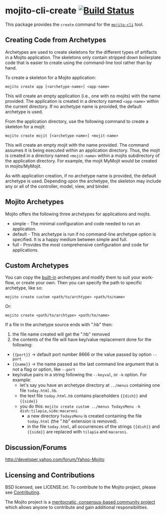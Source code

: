 mojito-cli-create  [![Build Status](https://travis-ci.org/yahoo/mojito-cli-create.png)](https://travis-ci.org/yahoo/mojito-cli-create)
=============

This package provides the `create` command for the [`mojito-cli`](https://github.com/yahoo/mojito-cli) tool.

Creating Code from Archetypes
-----------------------------

Archetypes are used to create skeletons for the different types of artifacts in a Mojito application. The skeletons only contain stripped down boilerplate code that is easier to create using the command-line tool rather than by hand.

To create a skeleton for a Mojito application:

    mojito create app [<archetype-name>] <app-name>

This will create an empty application (i.e., one with no mojits) with the name provided. The application is created in a directory named `<app-name>` within the current directory. If no archetype name is provided, the default archetype is used.

From the application directory, use the following command to create a skeleton for a mojit:

    mojito create mojit [<archetype-name>] <mojit-name>

This will create an empty mojit with the name provided. The command assumes it is being executed within an application directory. Thus, the mojit is created in a directory named `<mojit-name>` within a mojits subdirectory of the application directory. For example, the mojit MyMojit would be created in mojits/MyMojit.

As with application creation, if no archetype name is provided, the default archetype is used. Depending upon the archetype, the skeleton may include any or all of the controller, model, view, and binder.

Mojito Archetypes
-----------------

Mojito offers the following three archetypes for applications and mojits.

* simple - The minimal configuration and code needed to run an application.
* default - This archetype is run if no command-line archetype option is specified. It is a happy medium between simple and full.
* full - Provides the most comprehensive configuration and code for applications.

Custom Archetypes
-----------------

You can copy the [built-in](https://github.com/yahoo/mojito-cli-create/tree/master/archetypes) archetypes and modify them to suit your work-flow, or create your own. Then you can specify the path to specific archetype, like so:

    mojito create custom <path/to/archtype> <path/to/name>

Or:

    mojito create <path/to/archtype> <path/to/name>

If a file in the archetype source ends with ".hb" then:

1. the file name created will get the ".hb" removed
1. the contents of the file will have key/value replacement done for the following:
  * `{{port}}` -> default port number 8666 or the value passed by option `--port`
  * `{{name}}` -> the name passed as the last command line argument that is not a flag or option, like `--port`
  * key/value pairs in a string following the `--keyval`, or `-k` option. For example:
    * let's say you have an archetype directory at `../menus` containing one file `today.html.hb`.
    * the text file `today.html.hb` contains placeholders `{{dish}}` and `{{side}}`
    * you do this: `mojito create custom ../menus TodaysMenu -k dish:tilapia,side:macaroni`
      * a new directory `TodaysMenu` is created containing the file `today.html` (the ".hb" extension is removed).
      * in the file `today.html`, all occurrences of the strings `{{dish}}` and `{{side}}` are replaced with `tilapia` and `macaroni`.

Discussion/Forums
-----------------

http://developer.yahoo.com/forum/Yahoo-Mojito

Licensing and Contributions
---------------------------

BSD licensed, see LICENSE.txt. To contribute to the Mojito project, please see [Contributing](https://github.com/yahoo/mojito/wiki/Contributing-Code-to-Mojito).

The Mojito project is a [meritocratic, consensus-based community project](https://github.com/yahoo/mojito/wiki/Governance-Model) which allows anyone to contribute and gain additional responsibilities.

